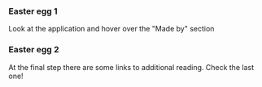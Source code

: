 ### Easter egg 1
Look at the application and hover over the "Made by" section

### Easter egg 2
At the final step there are some links to additional reading. Check the last one!
